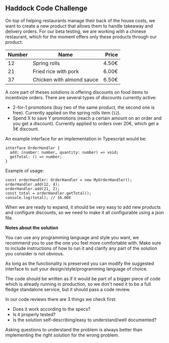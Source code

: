 ## Haddock Code Challenge

On top of helping restaurants manage their back of the house costs, we want to create a new product that allows them to handle takeaway and delivery orders. For our beta testing, we are working with a chinese restaurant, which for the moment offers only these products through our product:

| Number | Name                      | Price |
| ------ | ------------------------- | ----: |
| 12     | Spring rolls              | 4.50€ |
| 21     | Fried rice with pork      | 6.00€ |
| 37     | Chicken with almond sauce | 6.50€ |

A core part of theses solutions is offering discounts on food items to incentivize orders. There are several types of discounts currently active:

- 2-for-1 promotions (buy two of the same product, the second one is free). Currently applied on the spring rolls item (`12`).
- Spend X to save Y promotions (reach a certain amount on an order and you get a discount). Currently applied to orders over 20€, which get a 5€ discount.


An example interface for an implementation in Typescript would be:

```tsx
interface OrderHandler {
  add: (number: number, quantity: number) => void;
  getTotal: () => number;
}
```

Example of usage:

```tsx
const orderHandler: OrderHandler = new MyOrderHandler();
orderHandler.add(12, 4);
orderHandler.add(21, 2);
const total = orderHandler.getTotal();
console.log(total); // 16.00€
```

When we are ready to expand, it should be very easy to add new products and configure discounts, so we need to make it all configurable using a json file.

**Notes about the solution**

You can use any programming language and style you want, we recommend you to use the one you feel more comfortable with. Make sure to include instructions of how to run it and clarify any part of the solution you consider is not obvious.

As long as the functionality is preserved you can modify the suggested interface to suit your design/style/programming language of choice.

The code should be written as if it would be part of a bigger piece of code which is already running in production, so we don't need it to be a full fledge standalone service, but it should pass a code review.

In our code reviews there are 3 things we check first:

- Does it work according to the specs?
- Is it properly tested?
- Is the solution self-describing/easy to understand/well documented?

Asking questions to understand the problem is always better than implementing the right solution for the wrong problem.

